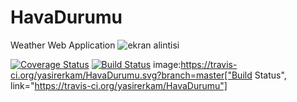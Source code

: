 # HavaDurumu
Weather Web Application
![ekran alintisi](https://user-images.githubusercontent.com/27684451/32914544-fe9e3d90-cb26-11e7-929f-56592fa99ff8.PNG)

[![Coverage Status](https://coveralls.io/repos/github/yasirerkam/HavaDurumu/badge.svg?branch=master)](https://coveralls.io/github/yasirerkam/HavaDurumu?branch=master)
[![Build Status](https://travis-ci.org/yasirerkam/HavaDurumu.svg?branch=master)](https://travis-ci.org/yasirerkam/HavaDurumu)
image:https://travis-ci.org/yasirerkam/HavaDurumu.svg?branch=master["Build Status", link="https://travis-ci.org/yasirerkam/HavaDurumu"]
